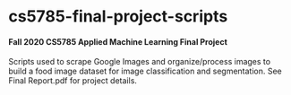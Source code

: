 # cs5785-final-project-scripts
#### Fall 2020 CS5785 Applied Machine Learning Final Project

Scripts used to scrape Google Images and organize/process images to build a food image dataset for image classification and segmentation. See Final Report.pdf for project details.
